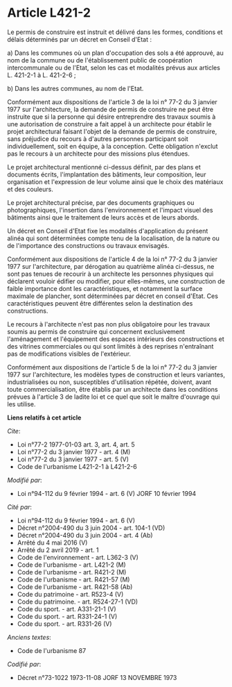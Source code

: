 # Article L421-2

Le permis de construire est instruit et délivré dans les formes, conditions et délais déterminés par un décret en Conseil
d'Etat :

a) Dans les communes où un plan d'occupation des sols a été approuvé, au nom de la commune ou de l'établissement public de
coopération intercommunale ou de l'Etat, selon les cas et modalités prévus aux articles L. 421-2-1 à L. 421-2-6 ;

b) Dans les autres communes, au nom de l'Etat.

Conformément aux dispositions de l'article 3 de la loi n° 77-2 du 3 janvier 1977 sur l'architecture, la demande de permis de
construire ne peut être instruite que si la personne qui désire entreprendre des travaux soumis à une autorisation de
construire a fait appel à un architecte pour établir le projet architectural faisant l'objet de la demande de permis de
construire, sans préjudice du recours à d'autres personnes participant soit individuellement, soit en équipe, à la
conception. Cette obligation n'exclut pas le recours à un architecte pour des missions plus étendues.

Le projet architectural mentionné ci-dessus définit, par des plans et documents écrits, l'implantation des bâtiments, leur
composition, leur organisation et l'expression de leur volume ainsi que le choix des matériaux et des couleurs.

Le projet architectural précise, par des documents graphiques ou photographiques, l'insertion dans l'environnement et
l'impact visuel des bâtiments ainsi que le traitement de leurs accès et de leurs abords.

Un décret en Conseil d'Etat fixe les modalités d'application du présent alinéa qui sont déterminées compte tenu de la
localisation, de la nature ou de l'importance des constructions ou travaux envisagés.

Conformément aux dispositions de l'article 4 de la loi n° 77-2 du 3 janvier 1977 sur l'architecture, par dérogation au
quatrième alinéa ci-dessus, ne sont pas tenues de recourir à un architecte les personnes physiques qui déclarent vouloir
édifier ou modifier, pour elles-mêmes, une construction de faible importance dont les caractéristiques, et notamment la
surface maximale de plancher, sont déterminées par décret en conseil d'Etat. Ces caractéristiques peuvent être différentes
selon la destination des constructions.

Le recours à l'architecte n'est pas non plus obligatoire pour les travaux soumis au permis de construire qui concernent
exclusivement l'aménagement et l'équipement des espaces intérieurs des constructions et des vitrines commerciales ou qui sont
limités à des reprises n'entraînant pas de modifications visibles de l'extérieur.

Conformément aux dispositions de l'article 5 de la loi n° 77-2 du 3 janvier 1977 sur l'architecture, les modèles types de
construction et leurs variantes, industrialisées ou non, susceptibles d'utilisation répétée, doivent, avant toute
commercialisation, être établis par un architecte dans les conditions prévues à l'article 3 de ladite loi et ce quel que soit
le maître d'ouvrage qui les utilise.

**Liens relatifs à cet article**

_Cite_:

  - Loi n°77-2 1977-01-03 art. 3, art. 4, art. 5
  - Loi n°77-2 du 3 janvier 1977 - art. 4 (M)
  - Loi n°77-2 du 3 janvier 1977 - art. 5 (V)
  - Code de l'urbanisme L421-2-1 à L421-2-6

_Modifié par_:

  - Loi n°94-112 du 9 février 1994 - art. 6 (V) JORF 10 février 1994

_Cité par_:

  - Loi n°94-112 du 9 février 1994 - art. 6 (V)
  - Décret n°2004-490 du 3 juin 2004 - art. 104-1 (VD)
  - Décret n°2004-490 du 3 juin 2004 - art. 4 (Ab)
  - Arrêté du 4 mai 2016 (V)
  - Arrêté du 2 avril 2019 - art. 1
  - Code de l'environnement - art. L362-3 (V)
  - Code de l'urbanisme - art. L421-2 (M)
  - Code de l'urbanisme - art. R421-2 (M)
  - Code de l'urbanisme - art. R421-57 (M)
  - Code de l'urbanisme - art. R421-58 (Ab)
  - Code du patrimoine - art. R523-4 (V)
  - Code du patrimoine. - art. R524-27-1 (VD)
  - Code du sport. - art. A331-21-1 (V)
  - Code du sport. - art. R331-24-1 (V)
  - Code du sport. - art. R331-26 (V)

_Anciens textes_:

  - Code de l'urbanisme 87

_Codifié par_:

  - Décret n°73-1022 1973-11-08 JORF 13 NOVEMBRE 1973
